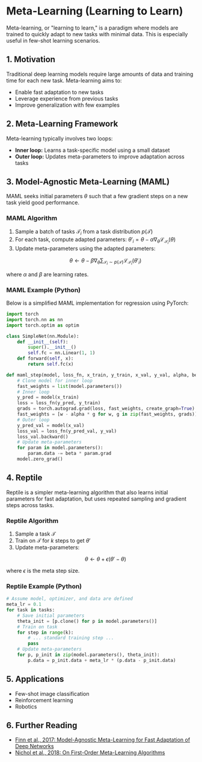 # Meta-Learning (Learning to Learn)

Meta-learning, or "learning to learn," is a paradigm where models are trained to quickly adapt to new tasks with minimal data. This is especially useful in few-shot learning scenarios.

## 1. Motivation

Traditional deep learning models require large amounts of data and training time for each new task. Meta-learning aims to:
- Enable fast adaptation to new tasks
- Leverage experience from previous tasks
- Improve generalization with few examples

## 2. Meta-Learning Framework

Meta-learning typically involves two loops:
- **Inner loop:** Learns a task-specific model using a small dataset
- **Outer loop:** Updates meta-parameters to improve adaptation across tasks

## 3. Model-Agnostic Meta-Learning (MAML)

MAML seeks initial parameters $`\theta`$ such that a few gradient steps on a new task yield good performance.

### MAML Algorithm
1. Sample a batch of tasks $`\mathcal{T}_i`$ from a task distribution $`p(\mathcal{T})`$
2. For each task, compute adapted parameters:
   $`
   \theta'_i = \theta - \alpha \nabla_\theta \mathcal{L}_{\mathcal{T}_i}(\theta)
   `$
3. Update meta-parameters using the adapted parameters:
   ```math
   \theta \leftarrow \theta - \beta \nabla_\theta \sum_{\mathcal{T}_i \sim p(\mathcal{T})} \mathcal{L}_{\mathcal{T}_i}(\theta'_i)
   ```
where $`\alpha`$ and $`\beta`$ are learning rates.

### MAML Example (Python)
Below is a simplified MAML implementation for regression using PyTorch:

```python
import torch
import torch.nn as nn
import torch.optim as optim

class SimpleNet(nn.Module):
    def __init__(self):
        super().__init__()
        self.fc = nn.Linear(1, 1)
    def forward(self, x):
        return self.fc(x)

def maml_step(model, loss_fn, x_train, y_train, x_val, y_val, alpha, beta):
    # Clone model for inner loop
    fast_weights = list(model.parameters())
    # Inner loop
    y_pred = model(x_train)
    loss = loss_fn(y_pred, y_train)
    grads = torch.autograd.grad(loss, fast_weights, create_graph=True)
    fast_weights = [w - alpha * g for w, g in zip(fast_weights, grads)]
    # Outer loop
    y_pred_val = model(x_val)
    loss_val = loss_fn(y_pred_val, y_val)
    loss_val.backward()
    # Update meta-parameters
    for param in model.parameters():
        param.data -= beta * param.grad
    model.zero_grad()
```

## 4. Reptile

Reptile is a simpler meta-learning algorithm that also learns initial parameters for fast adaptation, but uses repeated sampling and gradient steps across tasks.

### Reptile Algorithm
1. Sample a task $`\mathcal{T}`$
2. Train on $`\mathcal{T}`$ for $`k`$ steps to get $`\theta'`$
3. Update meta-parameters:
   ```math
   \theta \leftarrow \theta + \epsilon (\theta' - \theta)
   ```
where $`\epsilon`$ is the meta step size.

### Reptile Example (Python)

```python
# Assume model, optimizer, and data are defined
meta_lr = 0.1
for task in tasks:
    # Save initial parameters
    theta_init = [p.clone() for p in model.parameters()]
    # Train on task
    for step in range(k):
        # ... standard training step ...
        pass
    # Update meta-parameters
    for p, p_init in zip(model.parameters(), theta_init):
        p.data = p_init.data + meta_lr * (p.data - p_init.data)
```

## 5. Applications
- Few-shot image classification
- Reinforcement learning
- Robotics

## 6. Further Reading
- [Finn et al., 2017: Model-Agnostic Meta-Learning for Fast Adaptation of Deep Networks](https://arxiv.org/abs/1703.03400)
- [Nichol et al., 2018: On First-Order Meta-Learning Algorithms](https://arxiv.org/abs/1803.02999) 